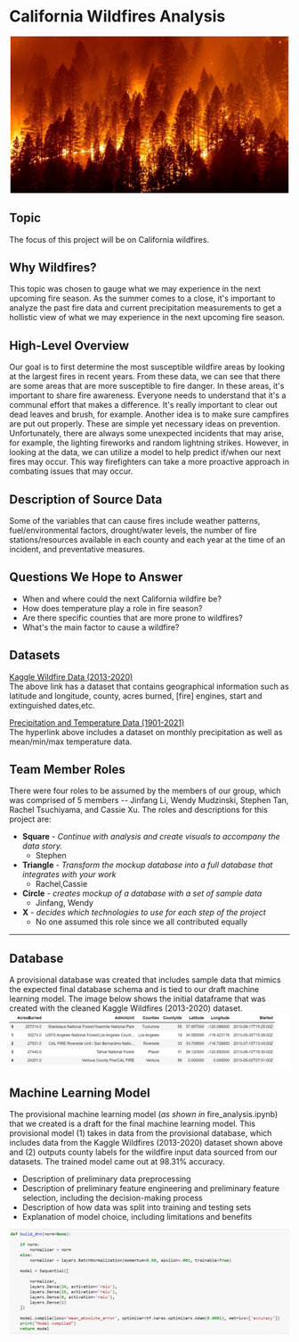 # California Wildfires Analysis

<p align="center">
    <img src="Resources/CaliforniaWildfires.jpg" alt="CaliforniaWildfires" width="500"/>
</p>

## Topic
The focus of this project will be on California wildfires.

## Why Wildfires?
This topic was chosen to gauge what we may experience in the next upcoming fire season. As the summer comes to a close, it's important to analyze the past fire data and current precipitation measurements to get a hollistic view of what we may experience in the next upcoming fire season.

## High-Level Overview
Our goal is to first determine the most susceptible wildfire areas by looking at the largest fires in recent years. From these data, we can see that there are some areas that are more susceptible to fire danger. In these areas, it's important to share fire awareness. Everyone needs to understand that it's a communal effort that makes a difference.  It's really important to clear out dead leaves and brush, for example. Another idea is to make sure campfires are put out properly.  These are simple yet necessary ideas on prevention. Unfortunately, there are always some unexpected incidents that may arise, for example, the lighting fireworks and random lightning strikes. However, in looking at the data, we can utilize a model to help predict if/when our next fires may occur. This way firefighters can take a more proactive approach in combating issues that may occur.

## Description of Source Data
Some of the variables that can cause fires include weather patterns, fuel/environmental factors, drought/water levels, the number of fire stations/resources available in each county and each year at the time of an incident, and preventative measures.

## Questions We Hope to Answer
- When and where could the next California wildfire be?
- How does temperature play a role in fire season?
- Are there specific counties that are more prone to wildfires?
- What's the main factor to cause a wildfire?

## Datasets
[Kaggle Wildfire Data (2013-2020)](https://www.kaggle.com/ananthu017/california-wildfire-incidents-20132020)<br>
The above link has a dataset that contains geographical information such as latitude and longitude, county, acres burned, [fire] engines, start and extinguished dates,etc.

[Precipitation and Temperature Data (1901-2021)](https://www.ncdc.noaa.gov/cag/county/mapping/4/pcp/201902/1/value)<br>
The hyperlink above includes a dataset on monthly precipitation as well as mean/min/max temperature data.

## Team Member Roles
There were four roles to be assumed by the members of our group, which was comprised of 5 members -- Jinfang Li, Wendy Mudzinski, Stephen Tan, Rachel Tsuchiyama, and Cassie Xu. The roles and descriptions for this project are:
- **Square** - *Continue with analysis and create visuals to accompany the data story.*
    - Stephen
- **Triangle** - *Transform the mockup database into a full database that integrates with your work*
    - Rachel,Cassie
- **Circle** - *creates mockup of a database with a set of sample data*
    - Jinfang, Wendy
- **X** - *decides which technologies to use for each step of the project* 
    - No one assumed this role since we all contributed equally

----------

## Database
A provisional database was created that includes sample data that mimics the expected final database schema and is tied to our draft machine learning model. The image below shows the initial dataframe that was created with the cleaned Kaggle Wildfires (2013-2020) dataset.
![Provisional DataFrame](./Resources/fire_data.jpg)

## Machine Learning Model
The provisional machine learning model (*as shown in* fire_analysis.ipynb) that we created is a draft for the final machine learning model. This provisional model (1) takes in data from the provisional database, which includes data from the Kaggle Wildfires (2013-2020) dataset shown above and (2) outputs county labels for the wildfire input data sourced from our datasets. The trained model came out at 98.31% accuracy.

- Description of preliminary data preprocessing
- Description of preliminary feature engineering and preliminary feature selection, including the decision-making process
- Description of how data was split into training and testing sets
- Explanation of model choice, including limitations and benefits

![Provisional Model](./Resources/model.jpg)
